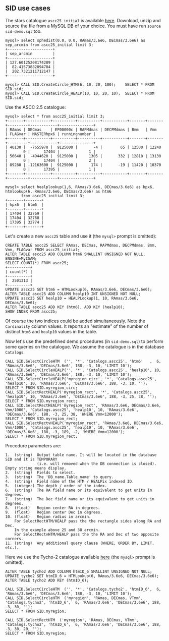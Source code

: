 ## SID use cases

The stars catalogue `ascc25_initial` is available [here](http://ross2.oas.inaf.it/test-data/ascc25_initial.sql.gz).
Download, unzip and source the file from a MySQL DB of your choice. You must have run `source sid-demo.sql` too.
```
mysql> select sphedist(0.0, 0.0, RAmas/3.6e6, DECmas/3.6e6) as sep_arcmin from ascc25_initial limit 3;
+--------------------+
| sep_arcmin         |
+--------------------+
| 127.60125208174289 |
|  82.41573882094784 |
|  202.7321211712147 |
+--------------------+

mysql> CALL SID.CreateCircle_HTM(6, 10, 20, 100);    SELECT * FROM SID.sid;
mysql> CALL SID.CreateCircle_HEALP(10, 10, 20, 10);  SELECT * FROM SID.sid;
```

Use the ASCC 2.5 catalogue:

```
mysql> select * from ascc25_initial limit 3;
+-------+-----------+----------+----------+-----------+-------+-------+---------+------------+---------------+
| RAmas | DECmas    | EP00000c | RAPMdmas | DECPMdmas | Bmm   | Vmm   | FLAGvar | MASTERhpx6 | runningnumber |
+-------+-----------+----------+----------+-----------+-------+-------+---------+------------+---------------+
| 40130 |  -7655970 |  9125000 |       -4 |        65 | 12500 | 12240 |       0 |      17404 |             1 |
| 56640 |  -4944620 |  9125000 |     1305 |       332 | 12810 | 13130 |       0 |      17404 |             2 |
| 89280 | -12163600 |  9125000 |      174 |       -19 | 11420 | 10370 |       0 |      17395 |             1 |
+-------+-----------+----------+----------+-----------+-------+-------+---------+------------+---------------+

mysql> select healplookup(1,6, RAmas/3.6e6, DECmas/3.6e6) as hpx6, htmlookup(6, RAmas/3.6e6, DECmas/3.6e6) as htm6
       from ascc25_initial limit 3;
+-------+-------+
| hpx6  | htm6  |
+-------+-------+
| 17404 | 32769 |
| 17404 | 32768 |
| 17395 | 32774 |
+-------+-------+
```

Let's create a new `ascc25` table and use it (the `mysql>` prompt is omitted):
```
CREATE TABLE ascc25 SELECT RAmas, DECmas, RAPMdmas, DECPMdmas, Bmm, Vmm, FLAGvar FROM ascc25_initial;
ALTER TABLE ascc25 ADD COLUMN htm6 SMALLINT UNSIGNED NOT NULL, ENGINE=MyISAM;
SELECT COUNT(*) FROM ascc25;
+----------+
| count(*) |
+----------+
|  2501313 |
+----------+
UPDATE ascc25 SET htm6 = HTMLookup(6, RAmas/3.6e6, DECmas/3.6e6);
ALTER TABLE ascc25 ADD COLUMN healp10 INT UNSIGNED NOT NULL;
UPDATE ascc25 SET healp10 = HEALPLookup(1, 10, RAmas/3.6e6, DECmas/3.6e6);
ALTER TABLE ascc25 ADD KEY (htm6), ADD KEY (healp10);
SHOW INDEX FROM ascc25;
```
Of course the two indices could be added simultaneously.
Note the `Cardinality` column values. It reports an "estimate" of the number of distinct `htm6` and `healp10` values in the table.

Now let's use the predefined demo procedures (in `sid-demo.sql`) to perform some queries on the catalogue. We assume the catalogue is in the database `Catalogs`.

```
CALL SID.SelectCircleHTM  ('', '*', 'Catalogs.ascc25', 'htm6'   ,  6, 'RAmas/3.6e6', 'DECmas/3.6e6', 188, -3, 10, 'LIMIT 10');
CALL SID.SelectCircleHEALP('', '*', 'Catalogs.ascc25', 'healp10', 10, 'RAmas/3.6e6', 'DECmas/3.6e6', 188, -3, 10, 'LIMIT 10');
CALL SID.SelectCircleHEALP('myregion_circ', '*', 'Catalogs.ascc25', 'healp10', 10, 'RAmas/3.6e6', 'DECmas/3.6e6', 188, -3, 10, '');
SELECT * FROM SID.myregion_circ;
CALL SID.SelectRectHEALP('myregion_rect', '*', 'Catalogs.ascc25', 'healp10', 10, 'RAmas/3.6e6', 'DECmas/3.6e6', 188, -3, 25, 38, '');
SELECT * FROM SID.myregion_rect;
CALL SID.SelectRectHEALP('myregion_rect', 'RAmas/3.6e6, DECmas/3.6e6, Vmm/1000', 'Catalogs.ascc25', 'healp10', 10, 'RAmas/3.6e6', 'DECmas/3.6e6', 188, -3, 25, 38, 'WHERE Vmm<12000');
SELECT * FROM SID.myregion_rect;
CALL SID.SelectRectvHEALP('myregion_rect', 'RAmas/3.6e6, DECmas/3.6e6, Vmm/1000', 'Catalogs.ascc25', 'healp10', 10, 'RAmas/3.6e6', 'DECmas/3.6e6', 188, -3, 189, -2, 'WHERE Vmm<12000');
SELECT * FROM SID.myregion_rect;
```

Procedure parameters are:
```
1.  (string)  Output table name. It will be located in the database SID and it is TEMPORARY
              (i.e. will removed when the DB connection is closed). Empty string means display.
2.  (string)  Fields to select.
3.  (string)  The 'DB_name.Table_name' to query.
4.  (string)  Field name of the HTM / HEALPix indexed ID.
5.  (integer) The depth / order of the index.
6.  (string)  The RA field name or its equivalent to get units in degrees.
7.  (string)  The Dec field name or its equivalent to get units in degrees.
8.  (float)   Region center RA in degrees.
9.  (float)   Region center Dec in degrees.
10. (float)   Region radius in arcmin.
    For SelectRectHTM/HEALP pass the the rectangle sides along RA and Dec.
    In the example above 25 and 38 arcmin.
    For SelectRectvHTM/HEALP pass the the RA and Dec of two opposite corners.
11. (string)  Any additional query clause (WHERE, ORDER BY, LIMIT, etc.).

```


Here we use the Tycho-2 catalogue available [here](http://ross2.iasfbo.inaf.it/test-data/tycho2.sql.gz) (the `mysql>` prompt is omitted).
```
ALTER TABLE tycho2 ADD COLUMN htmID_6 SMALLINT UNSIGNED NOT NULL;
UPDATE tycho2 SET htmID_6 = HTMLookup(6, RAmas/3.6e6, DECmas/3.6e6);
ALTER TABLE tycho2 ADD KEY (htmID_6);

CALL SID.SelectCircleHTM  ('', '*', 'Catalogs.tycho2', 'htmID_6',  6, 'RAmas/3.6e6', 'DECmas/3.6e6', 188, -3, 10, 'LIMIT 10');
CALL SID.SelectCircleHTM  ('myregion', 'RAmas, DECmas, VTmm', 'Catalogs.tycho2', 'htmID_6',  6, 'RAmas/3.6e6', 'DECmas/3.6e6', 188, -3, 30, '');
SELECT * FROM SID.myregion;

CALL SID.SelectRectHTM  ('myregion', 'RAmas, DECmas, VTmm', 'Catalogs.tycho2', 'htmID_6',  6, 'RAmas/3.6e6', 'DECmas/3.6e6', 188, -3, 30, 20, '');
SELECT * FROM SID.myregion;
```
